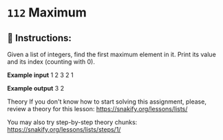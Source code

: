  # `112` Maximum

## 📝 Instructions:

Given a list of integers, find the first maximum element in it. Print its value and its index (counting with 0).

**Example input**
1 2 3 2 1

**Example output** 
3 2

Theory
If you don't know how to start solving this assignment, please, review a theory for this lesson:
https://snakify.org/lessons/lists/ 

You may also try step-by-step theory chunks:
https://snakify.org/lessons/lists/steps/1/